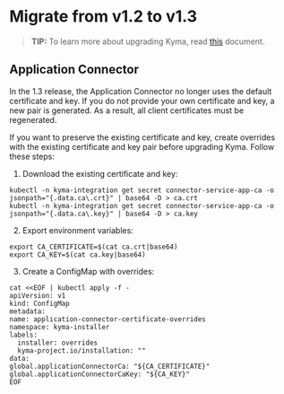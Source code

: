 # Migrate from v1.2 to v1.3

>**TIP:** To learn more about upgrading Kyma, read [this](https://kyma-project.io/docs/master/root/kyma/#installation-upgrade-kyma) document.

## Application Connector

In the 1.3 release, the Application Connector no longer uses the default certificate and key. If you do not provide your own certificate and key, a new pair is generated. As a result, all client certificates must be regenerated.

If you want to preserve the existing certificate and key, create overrides with the existing certificate and key pair before upgrading Kyma. Follow these steps:

1. Download the existing certificate and key:

  ```
  kubectl -n kyma-integration get secret connector-service-app-ca -o jsonpath="{.data.ca\.crt}" | base64 -D > ca.crt
  kubectl -n kyma-integration get secret connector-service-app-ca -o jsonpath="{.data.ca\.key}" | base64 -D > ca.key
  ```

2. Export environment variables:

  ```
  export CA_CERTIFICATE=$(cat ca.crt|base64)
  export CA_KEY=$(cat ca.key|base64)
  ```

3. Create a ConfigMap with overrides:

  ```
cat <<EOF | kubectl apply -f -
apiVersion: v1
kind: ConfigMap
metadata:
  name: application-connector-certificate-overrides
  namespace: kyma-installer
  labels:
    installer: overrides
    kyma-project.io/installation: ""
data:
  global.applicationConnectorCa: "${CA_CERTIFICATE}"
  global.applicationConnectorCaKey: "${CA_KEY}"
EOF
```
